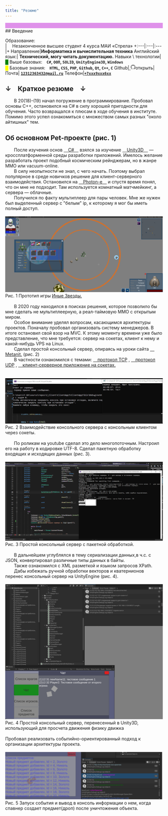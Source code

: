```yaml
---
title: "Резюме"
---
```

<div class="wrapper" style="background-color:#df91ea"> </div>
## Введение

Образование: <br> |  Незаконченное высшее студент 4 курса МАИ «Стрела»
+:---|:---|:---|+
Направление|**Информатика и вычислительная техника**
Английский язык:| **Технический, могу читать документацию.**
Навыки \ технологии|<span style="color:green">█</span> Выше базовых: **`C#`, `ООП`, `SOLID`, `UnityEngine3D`, `Windows`**<br><span style="color:yellow">█</span> Базовые знания: **`HTML`, `CSS`, `PHP`, `Github`, `Qt`, `C++`, `C`**
Github|<a href="https://github.com/KEP0CUH" target="_blank"> <span class="icon icon--github"><svg viewBox="0 0 16 16" width="16px" height="16px"><path fill="#828282" d="M7.999,0.431c-4.285,0-7.76,3.474-7.76,7.761 c0,3.428,2.223,6.337,5.307,7.363c0.388,0.071,0.53-0.168,0.53-0.374c0-0.184-0.007-0.672-0.01-1.32 c-2.159,0.469-2.614-1.04-2.614-1.04c-0.353-0.896-0.862-1.135-0.862-1.135c-0.705-0.481,0.053-0.472,0.053-0.472 c0.779,0.055,1.189,0.8,1.189,0.8c0.692,1.186,1.816,0.843,2.258,0.645c0.071-0.502,0.271-0.843,0.493-1.037 C4.86,11.425,3.049,10.76,3.049,7.786c0-0.847,0.302-1.54,0.799-2.082C3.768,5.507,3.501,4.718,3.924,3.65 c0,0,0.652-0.209,2.134,0.796C6.677,4.273,7.34,4.187,8,4.184c0.659,0.003,1.323,0.089,1.943,0.261 c1.482-1.004,2.132-0.796,2.132-0.796c0.423,1.068,0.157,1.857,0.077,2.054c0.497,0.542,0.798,1.235,0.798,2.082 c0,2.981-1.814,3.637-3.543,3.829c0.279,0.24,0.527,0.713,0.527,1.437c0,1.037-0.01,1.874-0.01,2.129 c0,0.208,0.14,0.449,0.534,0.373c3.081-1.028,5.302-3.935,5.302-7.362C15.76,3.906,12.285,0.431,7.999,0.431z"></path></a></svg>открыть|
Почта| <a href="">**`12312363432@mail.ru`**</a>
Телефон|<a href="">**`+7ххх9ххх6хх`**</a>

## ↓ Краткое резюме ↓

<div class="text-simple">
  В 20(18)-(19) начал погружение в программирование. Пробовал основы С++, остановился на C# в силу хорошей пригодности для обучения. Часто возвращался к плюсам в ходе обучения в институте. Помимо этого успел ознакомиться с множеством самых разных "около айтишных" тем.</div>

## Об основном Pet-проекте (рис. 1)

<div class="text-simple">
  После изучения основ
<a href="https://metanit.com/sharp/tutorial/" target="_blank"> C# </a>
взялся за изучение 
<a href="https://docs.unity3d.com/ScriptReference/Serializable.html" target="_blank"> Unity3D </a>
  — кроссплатформенной среды разработки приложений. Имелось желание разработать проект подобный космическим рейнджерам, но в жанре MMO или vacuum-online.<br>
  В силу неопытности не знал, с чего начать. Поэтому выбрал популярное в среде новичков решение для клиент-серверного взаимодействия. Остановился на 
<a href="https://www.photonengine.com/" target="_blank"> Photon-е </a>
и спустя время понял, что он мне не подходит. Там используется комнатный матчмейкинг, а сервера — облачные.<br>
  Получился по факту мультиплеер для пары человек. Мне же нужен был выделенный сервер с "белым" ip, к которому я мог бы иметь полный доступ.<br>
</div>
<br>

<div class="text-under-picture"><img src="/images/ИныеЗвезды.png" text-align="middle">Рис. 1 Прототип игры <a href="https://github.com/KEP0CUH/AnotherStarsSingle-Actual-version-" target="_blank"> Иные Звезды.</a></div>

<br>
<div class="text-simple">
  В 2020 году находился в поисках решения, которое позволило бы мне сделать не мультиплеерную, а реал-таймовую ММО с открытым миром.<br>
  Особое внимание уделял вопросам, касающимся архитектуры проектов. Поначалу пробовал организовать систему менеджеров. В итоге остановил свой взор на MVC. К этому моменту времени уже было представление, что мне требуется: сервер на сокетах, клиент к нему и какой-нибудь VPS на Linux.  <br>
  Сделал простой консольный сервер, опираясь на уроки сайта
<a href="https://metanit.com/sharp/tutorial/" target="_blank"> Metanit.</a> (рис. 2) <br>
  В частности ознакомился с темами:
<a href="https://metanit.com/sharp/net/4.3.php" target="_blank"> протокол TCP</a> ,
<a href="https://metanit.com/sharp/net/5.1.php" target="_blank"> протокол UDP</a> ,
<a href="https://metanit.com/sharp/net/3.2.php" target="_blank"> клиент-серверное приложение на сокетах.</a><br><br>
</div>
<br>

<div class="text-under-picture"><img src="/images/КлиентСервер.png">Рис. 2 Взаимодействие консольного сервера с консольным клиентом через сокеты.</div>

<br>
<div class="text-simple">
  По роликам на youtube сделал это  дело многопоточным. Настроил его на работу в кодировке UTF-8. Сделал пакетную обработку входящих и исходящих данных (рис. 3).
</div>
<br>

<div class="text-under-picture"><img src="/images/РаботаСервера.png" text-align="middle">Рис. 3 Простой консольный сервер с пакетной обработкой.</div>

<br>
<div class="text-simple">
  В дальнейшем углублялся в тему сериализации данных,в ч.с. с JSON, конвертировал различные типы данных в байты.<br>
  Также ознакомился с XML разметкой и языком запросов XPath.<br>
  Дабы избежать ручной обработки векторов и кватернионов перенес консольный сервер на UnityEngine (рис. 4).<br>
</div>
<br>

<div class="text-under-picture"><img src="/images/ЮнитиКлиентСервер.png">Рис. 4 Простой консольный сервер, перенесенный в Unity3D, использующий для просчета движения физику движка</div>

<br>
<div class="text-simple">Пробовал реализовать событийно-ориентированный подход к организации архитектуры проекта.</div>
<br>

<div class="text-under-picture"><img src="/images/События.png" text-align="middle">Рис. 5 Запуск события и вывод в консоль информации о нем, когда спавнер создает предмет(дроп) после уничтожения объекта.</div>
<br>

